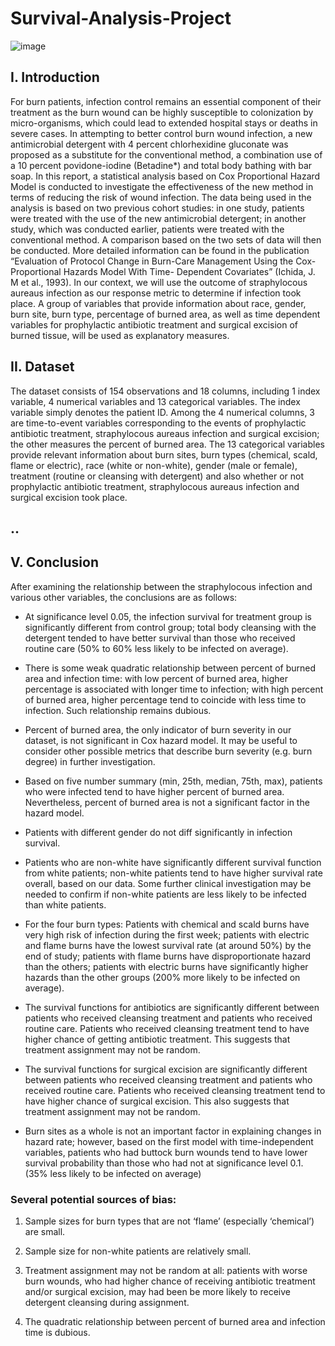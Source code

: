 # Survival-Analysis-Project

![image](https://user-images.githubusercontent.com/59629686/208314911-92625632-68e1-4522-b191-37ec68c24929.png)

## I. Introduction

For burn patients, infection control remains an essential component of their treatment as the burn wound can be highly susceptible to colonization by
micro-organisms, which could lead to extended hospital stays or deaths in severe cases. In attempting to better control burn wound infection, a new 
antimicrobial detergent with 4 percent chlorhexidine gluconate was proposed as a substitute for the conventional method, a combination use of a 10 
percent povidone-iodine (Betadine*) and total body bathing with bar soap. In this report, a statistical analysis based on Cox Proportional Hazard Model
is conducted to investigate the effectiveness of the new method in terms of reducing the risk of wound infection. The data being used in the analysis 
is based on two previous cohort studies: in one study, patients were treated with the use of the new antimicrobial detergent; in another study, which was
conducted earlier, patients were treated with the conventional method. A comparison based on the two sets of data will then be conducted. More detailed 
information can be found in the publication “Evaluation of Protocol Change in Burn-Care Management Using the Cox-Proportional Hazards Model With Time-
Dependent Covariates” (Ichida, J. M et al., 1993). In our context, we will use the outcome of straphylocous aureaus infection as our response metric to
determine if infection took place. A group of variables that provide information about race, gender, burn site, burn type, percentage of burned area, as
well as time dependent variables for prophylactic antibiotic treatment and surgical excision of burned tissue, will be used as explanatory measures.


## II. Dataset

The dataset consists of 154 observations and 18 columns, including 1 index variable, 4 numerical variables and 13 categorical variables. The index
variable simply denotes the patient ID. Among the 4 numerical columns, 3 are time-to-event variables corresponding to the events of prophylactic 
antibiotic treatment, straphylocous aureaus infection and surgical excision; the other measures the percent of burned area. The 13 categorical variables
provide relevant information about burn sites, burn types (chemical, scald, flame or electric), race (white or non-white), gender (male or female), 
treatment (routine or cleansing with detergent) and also whether or not prophylactic antibiotic treatment, straphylocous aureaus infection and surgical 
excision took place.

## ..

## V. Conclusion

After examining the relationship between the straphylocous infection and various other variables, the conclusions are as follows:

+ At significance level 0.05, the infection survival for treatment group is significantly different from control group; total body cleansing with the 
detergent tended to have better survival than those who received routine care (50% to 60% less likely to be infected on average).

+ There is some weak quadratic relationship between percent of burned area and infection time: with low percent of burned area, higher percentage is 
associated with longer time to infection; with high percent of burned area, higher percentage tend to coincide with less time to infection. Such 
relationship remains dubious.

+ Percent of burned area, the only indicator of burn severity in our dataset, is not significant in Cox hazard model. It may be useful to consider other
possible metrics that describe burn severity (e.g. burn degree) in further investigation.

+ Based on five number summary (min, 25th, median, 75th, max), patients who were infected tend to have higher percent of burned area. Nevertheless, percent
of burned area is not a significant factor in the hazard model.

+ Patients with different gender do not diff significantly in infection survival.

+ Patients who are non-white have significantly different survival function from white patients; non-white patients tend to have higher survival rate overall, based on our data. Some further clinical investigation may be needed to confirm if non-white patients are less likely to be infected than white
patients.

+ For the four burn types: Patients with chemical and scald burns have very high risk of infection during the first week; patients with electric and flame burns have the lowest survival rate (at around 50%) by the end of study; patients with flame burns have disproportionate hazard than the others; patients with electric burns have significantly higher hazards than the other groups (200% more likely to be infected on average).

+ The survival functions for antibiotics are significantly different between patients who received cleansing treatment and patients who received routine care. Patients who received cleansing treatment tend to have higher chance of getting antibiotic treatment. This suggests that treatment assignment may not be random.

+ The survival functions for surgical excision are significantly different between patients who received cleansing treatment and patients who received routine care. Patients who received cleansing treatment tend to have higher chance of surgical excision. This also suggests that treatment assignment may not be random.

+ Burn sites as a whole is not an important factor in explaining changes in hazard rate; however, based on the first model with time-independent variables, patients who had buttock burn wounds tend to have lower survival probability than those who had not at significance level 0.1. (35% less likely to be infected on average)

### Several potential sources of bias:


1. Sample sizes for burn types that are not ‘flame’ (especially ‘chemical’) are small.

2. Sample size for non-white patients are relatively small.

3. Treatment assignment may not be random at all: patients with worse burn wounds, who had higher chance of receiving antibiotic treatment and/or surgical excision, may had been be more likely to receive detergent cleansing during assignment.

4. The quadratic relationship between percent of burned area and infection time is dubious.








